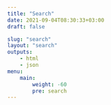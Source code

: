 ```yaml
---
title: "Search"
date: 2021-09-04T08:30:33+03:00
draft: false

slug: "search"
layout: "search"
outputs:
    - html
    - json
menu:
    main:
        weight: -60
        pre: search
---
```


